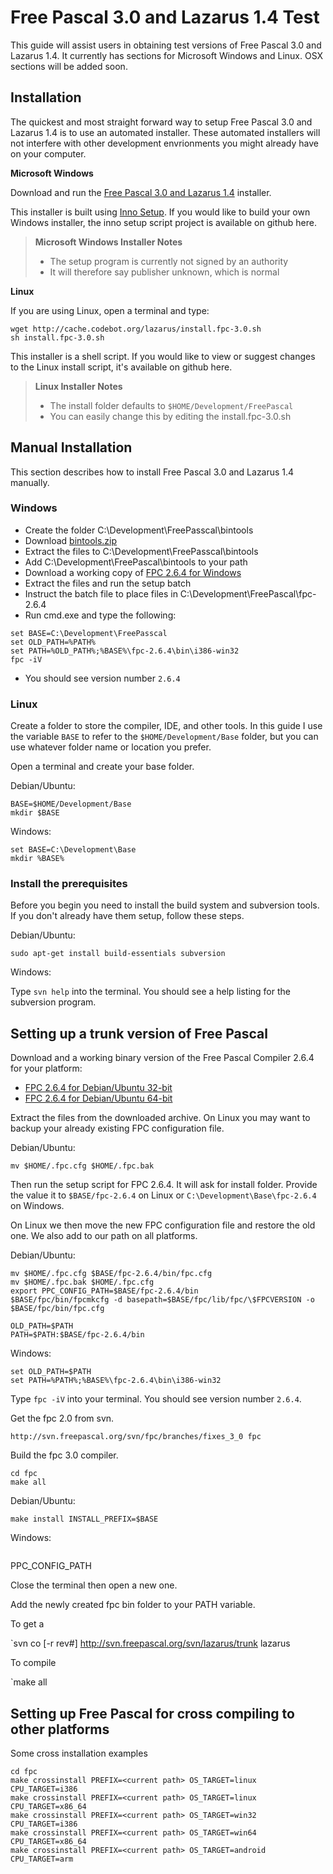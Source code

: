 # Free Pascal 3.0 and Lazarus 1.4 Test

This guide will assist users in obtaining test versions of Free Pascal 3.0 and Lazarus 1.4. It currently has sections for Microsoft Windows and Linux. OSX sections will be added soon.

## Installation

The quickest and most straight forward way to setup Free Pascal 3.0 and Lazarus 1.4 is to use an automated installer. These automated installers will not interfere with other development envrionments you might already have on your computer.

**Microsoft Windows**

Download and run the [Free Pascal 3.0 and Lazarus 1.4](http://cache.codebot.org/lazarus/setup.exe) installer.

This installer is built using [Inno Setup](http://www.jrsoftware.org/isinfo.php). If you would like to build your own Windows installer, the inno setup script project is available on github here.

> **Microsoft Windows Installer Notes**
> - The setup program is currently not signed by an authority
> - It will therefore say publisher unknown, which is normal

**Linux**

If you are using Linux, open a terminal and type:

```
wget http://cache.codebot.org/lazarus/install.fpc-3.0.sh
sh install.fpc-3.0.sh
```

This installer is a shell script. If you would like to view or suggest changes to the Linux install script, it's available on github here.

> **Linux Installer Notes**
> - The install folder defaults to `$HOME/Development/FreePascal`
> - You can easily change this by editing the install.fpc-3.0.sh

## Manual Installation

This section describes how to install Free Pascal 3.0 and Lazarus 1.4 manually.

### Windows

- Create the folder C:\Development\FreePasscal\bintools
- Download [bintools.zip](http://cache.codebot.org/bintools.zip)
- Extract the files to C:\Development\FreePasscal\bintools
- Add C:\Development\FreePascal\bintools to your path
- Download a working copy of [FPC 2.6.4 for Windows](http://sourceforge.net/projects/freepascal/files/Win32/2.6.4/)
- Extract the files and run the setup batch
- Instruct the batch file to place files in C:\Development\FreePascal\fpc-2.6.4
- Run cmd.exe and type the following:
```
set BASE=C:\Development\FreePasscal
set OLD_PATH=%PATH%
set PATH=%OLD_PATH%;%BASE%\fpc-2.6.4\bin\i386-win32
fpc -iV
```
- You should see version number `2.6.4`


### Linux

Create a folder to store the compiler, IDE, and other tools. In this 
guide I use the variable `BASE` to refer to the `$HOME/Development/Base`
folder, but you can use whatever folder name or location you prefer.

Open a terminal and create your base folder.

Debian/Ubuntu:
```
BASE=$HOME/Development/Base
mkdir $BASE
```
Windows:
```
set BASE=C:\Development\Base
mkdir %BASE%
```

### Install the prerequisites

Before you begin you need to install the build system and subversion 
tools. If you don't already have them setup, follow these steps.

Debian/Ubuntu:
```
sudo apt-get install build-essentials subversion
```
Windows:


Type `svn help` into the terminal. You should see a help listing for the
subversion program.

## Setting up a trunk version of Free Pascal

Download and a working binary version of the Free Pascal 
Compiler 2.6.4 for your platform:

- [FPC 2.6.4 for Debian/Ubuntu 32-bit](http://sourceforge.net/projects/freepascal/files/Linux/2.6.4/fpc-2.6.4.i386-linux.tar/download)
- [FPC 2.6.4 for Debian/Ubuntu 64-bit](http://sourceforge.net/projects/freepascal/files/Linux/2.6.4/fpc-2.6.4.x86_64-linux.tar/download)

Extract the files from the downloaded archive. On Linux you may want to
backup your already existing FPC configuration file.

Debian/Ubuntu:
```
mv $HOME/.fpc.cfg $HOME/.fpc.bak
```
Then run the setup script for FPC 2.6.4. It will ask for install folder.
Provide the value it to `$BASE/fpc-2.6.4` on Linux or 
`C:\Development\Base\fpc-2.6.4` on Windows.

On Linux we then move the new FPC configuration file and restore the old
one. We also add to our path on all platforms.

Debian/Ubuntu:
```
mv $HOME/.fpc.cfg $BASE/fpc-2.6.4/bin/fpc.cfg
mv $HOME/.fpc.bak $HOME/.fpc.cfg
export PPC_CONFIG_PATH=$BASE/fpc-2.6.4/bin
$BASE/fpc/bin/fpcmkcfg -d basepath=$BASE/fpc/lib/fpc/\$FPCVERSION -o $BASE/fpc/bin/fpc.cfg

OLD_PATH=$PATH
PATH=$PATH:$BASE/fpc-2.6.4/bin
```

Windows:
```
set OLD_PATH=$PATH
set PATH=%PATH%;%BASE%\fpc-2.6.4\bin\i386-win32
```
Type `fpc -iV` into your terminal. You should see version number `2.6.4`.

Get the fpc 2.0 from svn.
```
http://svn.freepascal.org/svn/fpc/branches/fixes_3_0 fpc
```

Build the fpc 3.0 compiler.
```
cd fpc
make all
```

Debian/Ubuntu:
```
make install INSTALL_PREFIX=$BASE
```

Windows:
```
```

PPC_CONFIG_PATH

Close the terminal then open a new one.

Add the newly created fpc bin folder to your PATH variable.

To get a

`svn co [-r rev#] http://svn.freepascal.org/svn/lazarus/trunk lazarus

To compile

`make all

## Setting up Free Pascal for cross compiling to other platforms

Some cross installation examples

```
cd fpc
make crossinstall PREFIX=<current path> OS_TARGET=linux CPU_TARGET=i386
make crossinstall PREFIX=<current path> OS_TARGET=linux CPU_TARGET=x86_64
make crossinstall PREFIX=<current path> OS_TARGET=win32 CPU_TARGET=i386
make crossinstall PREFIX=<current path> OS_TARGET=win64 CPU_TARGET=x86_64
make crossinstall PREFIX=<current path> OS_TARGET=android CPU_TARGET=arm 
```

